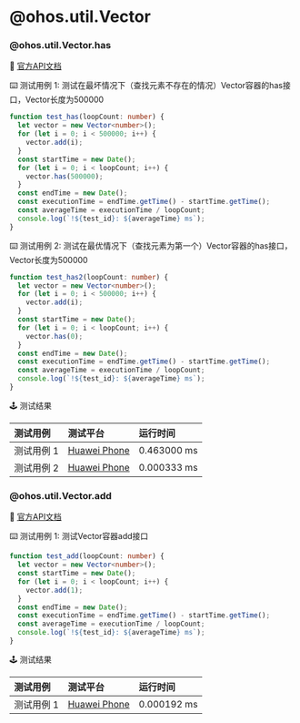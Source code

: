 # @ohos.util.Vector
### @ohos.util.Vector.has

:book: [官方API文档](https://developer.harmonyos.com/cn/docs/documentation/doc-references-V3/js-apis-vector-0000001477981485-V3#ZH-CN_TOPIC_0000001523488906__has)

:keyboard: 测试用例 1: 测试在最坏情况下（查找元素不存在的情况）Vector容器的has接口，Vector长度为500000 

```typescript
function test_has(loopCount: number) {
  let vector = new Vector<number>();
  for (let i = 0; i < 500000; i++) {
    vector.add(i);
  }
  const startTime = new Date();
  for (let i = 0; i < loopCount; i++) {
    vector.has(500000);
  }
  const endTime = new Date();
  const executionTime = endTime.getTime() - startTime.getTime();
  const averageTime = executionTime / loopCount;
  console.log(`!${test_id}: ${averageTime} ms`);
}
```
:keyboard: 测试用例 2: 测试在最优情况下（查找元素为第一个）Vector容器的has接口，Vector长度为500000 

```typescript
function test_has2(loopCount: number) {
  let vector = new Vector<number>();
  for (let i = 0; i < 500000; i++) {
    vector.add(i);
  }
  const startTime = new Date();
  for (let i = 0; i < loopCount; i++) {
    vector.has(0);
  }
  const endTime = new Date();
  const executionTime = endTime.getTime() - startTime.getTime();
  const averageTime = executionTime / loopCount;
  console.log(`!${test_id}: ${averageTime} ms`);
}
```
:joystick: 测试结果

| 测试用例   | 测试平台           | 运行时间        |
|:-------|:---------------|:------------|
| 测试用例 1 | [Huawei Phone] | 0.463000 ms |
| 测试用例 2 | [Huawei Phone] | 0.000333 ms |

### @ohos.util.Vector.add

:book: [官方API文档](https://developer.harmonyos.com/cn/docs/documentation/doc-references-V3/js-apis-vector-0000001477981485-V3#ZH-CN_TOPIC_0000001523488906__add)

:keyboard: 测试用例 1: 测试Vector容器add接口 

```typescript
function test_add(loopCount: number) {
  let vector = new Vector<number>();
  const startTime = new Date();
  for (let i = 0; i < loopCount; i++) {
    vector.add(1);
  }
  const endTime = new Date();
  const executionTime = endTime.getTime() - startTime.getTime();
  const averageTime = executionTime / loopCount;
  console.log(`!${test_id}: ${averageTime} ms`);
}
```
:joystick: 测试结果

| 测试用例   | 测试平台           | 运行时间        |
|:-------|:---------------|:------------|
| 测试用例 1 | [Huawei Phone] | 0.000192 ms |

[Huawei Phone]: ../../device/#huawei-phone
[Huawei Watch]: ../../device/#huawei-watch
[node]: ../../device/#typescript